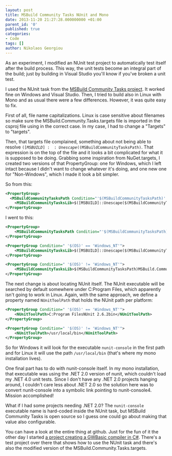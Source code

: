 ```yaml
---
layout: post
title: MSBuild Community Tasks NUnit and Mono
date: 2013-11-20 21:27:28.000000000 +01:00
parent_id: '0'
published: true
categories:
- Code
tags: []
author: Nikolaos Georgiou
---
```


As an experiment, I modified an NUnit test project to automatically test itself after the build process. This way, the unit tests become an integral part of the build; just by building in Visual Studio you'll know if you've broken a unit test.

I used the NUnit task from the <a href="https://github.com/loresoft/msbuildtasks">MSBuild Community Tasks project</a>. It worked fine on Windows and Visual Studio. Then, I tried to build also in Linux with Mono and as usual there were a few differences. However, it was quite easy to fix.

First of all, file name capitalizations. Linux is case sensitive about filenames so make sure the MSBuild.Community.Tasks.targets file is imported in the csproj file using in the correct case. In my case, I had to change a "Targets" to "targets".

Then, that targets file complained, something about not being able to resolve <code>$([MSBUILD]::Unescape($(MSBuildCommunityTasksPath)</code>. That expression is on the top of the file and it looks a bit complicated for what it is supposed to be doing. Grabbing some inspiration from NuGet.targets, I created two versions of that PropertyGroup: one for Windows, which I left intact because I didn't want to change whatever it's doing, and one new one for "Non-Windows", which I made it look a bit simpler.

So from this:

```xml
<PropertyGroup>
  <MSBuildCommunityTasksPath Condition="'$(MSBuildCommunityTasksPath)' == ''">$(MSBuildExtensionsPath)MSBuildCommunityTasks</MSBuildCommunityTasksPath>
    <MSBuildCommunityTasksLib>$([MSBUILD]::Unescape($(MSBuildCommunityTasksPath)MSBuild.Community.Tasks.dll))</MSBuildCommunityTasksLib>
</PropertyGroup>
```

I went to this:

```xml
<PropertyGroup>
    <MSBuildCommunityTasksPath Condition="'$(MSBuildCommunityTasksPath)' == ''">$(MSBuildExtensionsPath)MSBuildCommunityTasks</MSBuildCommunityTasksPath>
</PropertyGroup>

<PropertyGroup Condition=" '$(OS)' == 'Windows_NT'">
    <MSBuildCommunityTasksLib>$([MSBUILD]::Unescape($(MSBuildCommunityTasksPath)MSBuild.Community.Tasks.dll))</MSBuildCommunityTasksLib>
</PropertyGroup>

<PropertyGroup Condition=" '$(OS)' != 'Windows_NT'">
    <MSBuildCommunityTasksLib>$(MSBuildCommunityTasksPath)MSBuild.Community.Tasks.dll</MSBuildCommunityTasksLib>
</PropertyGroup>
```

The next change is about locating NUnit itself. The NUnit executable will be searched by default somewhere under C:Program Files, which apparently isn't going to work in Linux. Again, with the same approach, we define a property named <code>NUnitToolPath</code> that holds the NUnit path per platform:

```xml
<PropertyGroup Condition=" '$(OS)' == 'Windows_NT'">
    <NUnitToolPath>C:Program FilesNUnit 2.6.2bin</NUnitToolPath>
</PropertyGroup>

<PropertyGroup Condition=" '$(OS)' != 'Windows_NT'">
    <NUnitToolPath>/usr/local/bin</NUnitToolPath>
</PropertyGroup>
```

So for Windows it will look for the executable <code>nunit-console</code> in the first path and for Linux it will use the path <code>/usr/local/bin</code> (that's where my mono installation lives).

One final part has to do with nunit-console itself. In my mono installation, that executable was using the .NET 2.0 version of nunit, which couldn't load my .NET 4.0 unit tests. Since I don't have any .NET 2.0 projects hanging around, I couldn't care less about .NET 2.0 so the solution here was to convert nunit-console into a symbolic link pointing to nunit-console4. Mission accomplished!

What if I had some projects needing .NET 2.0? The <code>nunit-console</code> executable name is hard-coded inside the NUnit task, but MSBuild Community Tasks is open source so I guess one could go about making that value also configurable.

You can have a look at the entire thing at github. Just for the fun of it the other day I started <a href="https://github.com/ngeor/compilers">a project creating a GWBasic compiler in C#</a>. There's a test project over there that shows how to use the NUnit task and there's also the modified version of the MSBuild.Community.Tasks.targets.
